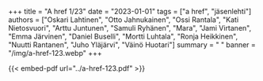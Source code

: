 +++
title = "A href 1/23"
date = "2023-01-01"
tags = ["a href", "jäsenlehti"]
authors = ["Oskari Lahtinen", "Otto Jahnukainen", "Ossi Rantala", "Kati Nietosvuori", "Arttu Juntunen", "Samuli Ryhänen", "Mara", "Jami Virtanen", "Emma Järvinen", "Daniel Buselli", "Mortti Luhtala", "Ronja Heikkinen", "Nuutti Rantanen", "Juho Yläjärvi", "Väinö Huotari"]
summary = " "
banner = "/img/a-href-123.webp"
+++

{{< embed-pdf url="../a-href-123.pdf" >}}
